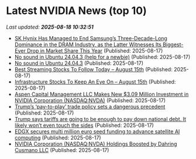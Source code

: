 # Latest NVIDIA News (top 10)
_Last updated: **2025-08-18 10:32:51**_

- [SK Hynix Has Managed to End Samsung’s Three-Decade-Long Dominance in the DRAM Industry, as the Latter Witnesses Its Biggest-Ever Drop in Market Share This Year](https://wccftech.com/sk-hynix-has-managed-to-end-samsung-three-decade-long-dominance-in-the-dram-industry/) (Published: 2025-08-17)
- [No sound in Ubuntu 24.04.3 (help for a newbie)](https://askubuntu.com/questions/1554620/no-sound-in-ubuntu-24-04-3-help-for-a-newbie) (Published: 2025-08-17)
- [No sound in Ubuntu 24.04.3](https://askubuntu.com/questions/1554620/no-sound-in-ubuntu-24-04-3) (Published: 2025-08-17)
- [Best Streaming Stocks To Follow Today – August 15th](https://www.etfdailynews.com/2025/08/17/best-streaming-stocks-to-follow-today-august-15th/) (Published: 2025-08-17)
- [Infrastructure Stocks To Keep An Eye On – August 15th](https://www.etfdailynews.com/2025/08/17/infrastructure-stocks-to-keep-an-eye-on-august-15th/) (Published: 2025-08-17)
- [Aspen Capital Management LLC Makes New $3.09 Million Investment in NVIDIA Corporation (NASDAQ:NVDA)](https://www.etfdailynews.com/2025/08/17/aspen-capital-management-llc-makes-new-3-09-million-investment-in-nvidia-corporation-nasdaqnvda/) (Published: 2025-08-17)
- [Trump’s ‘pay-to-play’ trade policy sets a dangerous precedent](https://biztoc.com/x/51efbe18c06944b3) (Published: 2025-08-17)
- [Trump says tariffs are going to be enough to pay down national debt. It likely won’t even touch the sides](https://fortune.com/2025/08/17/trump-tariffs-pay-national-debt-interest/) (Published: 2025-08-17)
- [EDGX secures multi million euro seed funding to advance satellite AI computing](https://www.spacedaily.com/reports/EDGX_secures_multi_million_euro_seed_funding_to_advance_satellite_AI_computing_999.html) (Published: 2025-08-17)
- [NVIDIA Corporation (NASDAQ:NVDA) Holdings Boosted by Dahring Cusmano LLC](https://www.etfdailynews.com/2025/08/17/nvidia-corporation-nasdaqnvda-holdings-boosted-by-dahring-cusmano-llc/) (Published: 2025-08-17)
